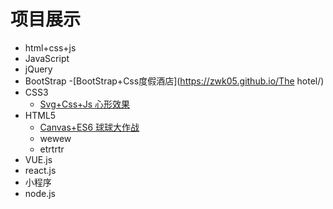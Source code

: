 # 项目展示

- html+css+js
- JavaScript
- jQuery
- BootStrap
  -[BootStrap+Css度假酒店](https://zwk05.github.io/The hotel/) 
- CSS3
  - [Svg+Css+Js 心形效果](https://zwk05.github.io/heart/)
- HTML5
  - [Canvas+ES6 球球大作战](https://zwk05.github.io/boll/)
  - wewew
  - etrtrtr
- VUE.js
- react.js
- 小程序
- node.js
